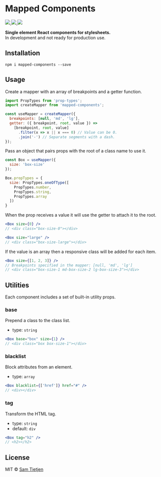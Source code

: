 # Mapped Components

<p>
  <a href="https://www.npmjs.com/package/mapped-components">
    <img src="https://img.shields.io/badge/npm-v0.1.2-black.svg">
  </a>
  <a href="https://nodejs.org/api/documentation.html#documentation_stability_index">
    <img src="https://img.shields.io/badge/stability-experimental-black.svg">
  </a>
  <a href="https://opensource.org/licenses/MIT">
    <img src="https://img.shields.io/badge/license-MIT-black.svg">
  </a>
</p>

**Single element React components for stylesheets.**  
In development and not ready for production use.  

## Installation
```shell
npm i mapped-components --save
```

## Usage

Create a mapper with an array of breakpoints and a getter function.

```jsx
import PropTypes from 'prop-types';
import createMapper from 'mapped-components';

const useMapper = createMapper({
  breakpoints: [null, 'md', 'lg'],
  getter: ({ breakpoint, root, value }) =>
    [breakpoint, root, value]
      .filter(x => x || x === 0) // Value can be 0.
      .join('-') // Separate segments with a dash.
});
```

Pass an object that pairs props with the root of a class name to use it.

```jsx
const Box = useMapper({
  size: 'box-size'
});

Box.propTypes = {
  size: PropTypes.oneOfType([
    PropTypes.number,
    PropTypes.string,
    PropTypes.array
  ])
}
```

When the prop receives a value it will use the getter to attach it to the root.

```jsx
<Box size={0} />
// <div class="box-size-0"></div>

<Box size="large" />
// <div class="box-size-large"></div>
```

If the value is an array then a responsive class will be added for each item.

```jsx
<Box size={[1, 2, 3]} />
// Breakpoints specified in the mapper: [null, 'md', 'lg']
// <div class="box-size-1 md-box-size-2 lg-box-size-3"></div>
```

## Utilities
Each component includes a set of built-in utility props.

### base
Prepend a class to the class list.
- type: `string`

```jsx
<Box base="box" size={1} /> 
// <div class="box box-size-1"></div>
```

### blacklist
Block attributes from an element.
- type: `array`

```jsx
<Box blacklist={['href']} href="#" /> 
// <div></div>
```

### tag
Transform the HTML tag.
- type: `string`
- default: `div`

```jsx
<Box tag="h2" /> 
// <h2></h2>
```

## License
MIT © [Sam Tietjen](https://samtietjen.com)